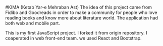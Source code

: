 #KIMA (Ketab Yar-e Mehraban Ast)
The idea of this project came from Fidibo and Goodreads in order to make a community for people who love reading books and know more about literature world.
The application had both web and mobile part.

This is my first JavaScript project.
I forked it from origin repository.
I coaperated in web front-end team. we used React and Bootstrap.
